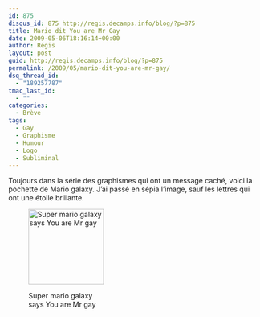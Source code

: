```yaml
---
id: 875
disqus_id: 875 http://regis.decamps.info/blog/?p=875
title: Mario dit You are Mr Gay
date: 2009-05-06T18:16:14+00:00
author: Régis
layout: post
guid: http://regis.decamps.info/blog/?p=875
permalink: /2009/05/mario-dit-you-are-mr-gay/
dsq_thread_id:
  - "189257787"
tmac_last_id:
  - ""
categories:
  - Brève
tags:
  - Gay
  - Graphisme
  - Humour
  - Logo
  - Subliminal
---
```

Toujours dans la série des graphismes qui ont un message caché, voici la pochette de Mario galaxy. J’ai passé en sépia l’image, sauf les lettres qui ont une étoile brillante.<figure id="attachment_876" style="width: 150px" class="wp-caption alignnone">

<img src="http://regis.decamps.info/blog/wp-content/uploads/2009/05/super_mario_galaxy-150x150.jpg" alt="Super mario galaxy says You are Mr gay" title="super_mario_galaxy" width="150" height="150" class="size-thumbnail wp-image-876" /><figcaption class="wp-caption-text">Super mario galaxy says You are Mr gay</figcaption></figure>
